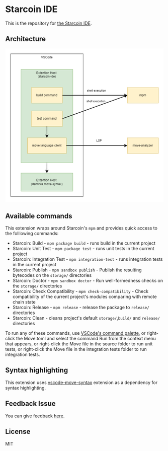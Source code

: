 # Starcoin IDE

This is the repository for [the Starcoin IDE](https://marketplace.visualstudio.com/items?itemName=starcoinorg.starcoin-ide).

## Architecture

<img src="./docs/architecture.png">

## Available commands

This extension wraps around Starcoin's `mpm` and provides quick access to the folllowing commands:

- Starcoin: Build - `mpm package build` - runs build in the current project
- Starcoin: Unit Test - `mpm package test` - runs unit tests in the current project
- Starcoin: Integration Test - `mpm integration-test` - runs integration tests in the current project
- Starcoin: Publish - `mpm sandbox publish` -  Publish the resulting bytecodes on the `storage/` directories
- Starcoin: Doctor - `mpm sandbox doctor` - Run well-formedness checks on the `storage/` directories
- Starcoin: Check Compatibility - `mpm check-compatibility` - Check compatibility of the current project's modules comparing with remote chain state
- Starcoin: Release - `mpm release` - release the package to `release/` directories
- Starcoin: Clean - cleans project's default `storage/`,`build/` and `release/` directories

To run any of these commands, use [VSCode's command palette](https://code.visualstudio.com/docs/getstarted/userinterface#_command-palette),
or right-click the Move.toml and select the command Run from the context menu that appears,
or right-click the Move file in the source folder to run unit tests, 
or right-click the Move file in the integration tests folder to run integration tests.

## Syntax highlighting

This extension uses [vscode-move-syntax](https://marketplace.visualstudio.com/items?itemName=damirka.move-syntax) extension as a dependency for syntax highlighting.

## Feedback Issue

You can give feedback [here](https://github.com/starcoinorg/starcoin-ide/issues).

## License

MIT
